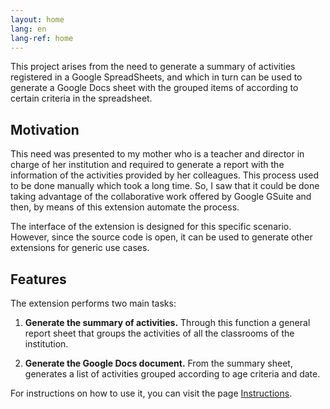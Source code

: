 ```yaml
---
layout: home
lang: en
lang-ref: home
---
```


This project arises from the need to generate a summary of activities
registered in a Google SpreadSheets, and which in turn can be used to generate
a Google Docs sheet with the grouped items of according to certain criteria in
the spreadsheet.

## Motivation

This need was presented to my mother who is a teacher and director in charge of
her institution and required to generate a report with the information of the
activities provided by her colleagues. This process used to be done manually
which took a long time. So, I saw that it could be done taking advantage of the
collaborative work offered by Google GSuite and then, by means of this
extension automate the process.

The interface of the extension is designed for this specific scenario.
However, since the source code is open, it can be used to generate other
extensions for generic use cases.

## Features

The extension performs two main tasks:

1. **Generate the summary of activities.** Through this function a general
	 report sheet that groups the activities of all the classrooms of the
	 institution.

2. **Generate the Google Docs document.** From the summary sheet, generates a
	 list of activities grouped according to age criteria and date.

For instructions on how to use it, you can visit the page 
[Instructions](/en/instructions).
